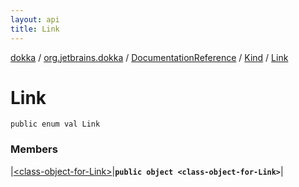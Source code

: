 ```yaml
---
layout: api
title: Link
---
```

[dokka](../../../../index.html) / [org.jetbrains.dokka](../../../index.html) / [DocumentationReference](../../index.html) / [Kind](../index.html) / [Link](index.html)


# Link



```
public enum val Link
```


### Members


|[&lt;class-object-for-Link&gt;](_class-object-for-Link_.html)|**`public object <class-object-for-Link>`**|

